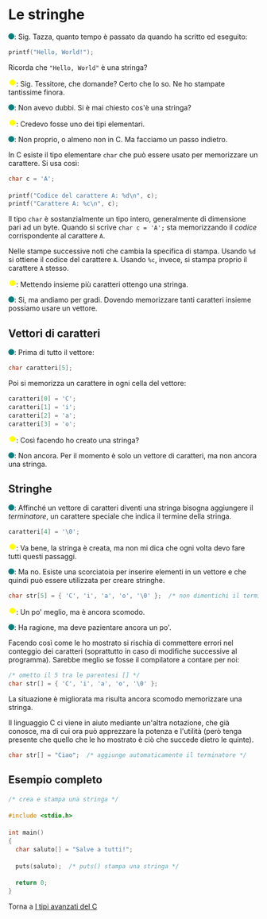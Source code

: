 # Le stringhe

![](../../images/people/tess.png): Sig. Tazza, quanto tempo è passato da quando
ha scritto ed eseguito:

```c
printf("Hello, World!");
```

Ricorda che `"Hello, World"` è una stringa?

![](../../images/people/tazza.png): Sig. Tessitore, che domande? Certo
che lo so. Ne ho stampate tantissime finora.

![](../../images/people/tess.png): Non avevo dubbi. Si è mai chiesto cos'è
una stringa?

![](../../images/people/tazza.png): Credevo fosse uno dei tipi elementari.

![](../../images/people/tess.png): Non proprio, o almeno non in C. Ma facciamo
un passo indietro.

In C esiste il tipo elementare `char` che può essere usato per memorizzare un carattere.
Si usa così:

```c
char c = 'A';

printf("Codice del carattere A: %d\n", c);
printf("Carattere A: %c\n", c);
```

Il tipo `char` è sostanzialmente un tipo intero, generalmente di dimensione
pari ad un byte. Quando si scrive `char c = 'A';` sta memorizzando il *codice*
corrispondente al carattere `A`.

Nelle stampe successive noti che cambia la specifica di stampa. Usando `%d`
si ottiene il codice del carattere `A`. Usando `%c`, invece, si stampa proprio
il carattere `A` stesso.

![](../../images/people/tazza.png): Mettendo insieme più caratteri ottengo una stringa.

![](../../images/people/tess.png): Si, ma andiamo per gradi. Dovendo memorizzare
tanti caratteri insieme possiamo usare un vettore.

## Vettori di caratteri

![](../../images/people/tess.png): Prima di tutto il vettore:

```c
char caratteri[5];
```

Poi si memorizza un carattere in ogni cella del vettore:

```c
caratteri[0] = 'C';
caratteri[1] = 'i';
caratteri[2] = 'a';
caratteri[3] = 'o';
```

![](../../images/people/tazza.png): Così facendo ho creato una stringa?

![](../../images/people/tess.png): Non ancora. Per il momento è solo
un vettore di caratteri, ma non ancora una stringa.

## Stringhe

![](../../images/people/tess.png): Affinché un vettore di caratteri diventi
una stringa bisogna aggiungere il *terminatore*, un carattere speciale
che indica il termine della stringa.

```c
caratteri[4] = '\0';
```

![](../../images/people/tazza.png): Va bene, la stringa è creata, ma non mi
dica che ogni volta devo fare tutti questi passaggi.

![](../../images/people/tess.png): Ma no. Esiste una scorciatoia per inserire
elementi in un vettore e che quindi può essere utilizzata per creare stringhe.

```c
char str[5] = { 'C', 'i', 'a', 'o', '\0' };  /* non dimentichi il terminatore */
```

![](../../images/people/tazza.png): Un po' meglio, ma è ancora scomodo.

![](../../images/people/tess.png): Ha ragione, ma deve pazientare ancora un po'.

Facendo così come le ho mostrato si rischia di commettere
errori nel conteggio dei caratteri (soprattutto in
caso di modifiche successive al programma).
Sarebbe meglio se fosse il compilatore a contare per noi:

```c
/* ometto il 5 tra le parentesi [] */
char str[] = { 'C', 'i', 'a', 'o', '\0' };
```

La situazione è migliorata ma risulta ancora scomodo memorizzare una stringa.

Il linguaggio C ci viene in aiuto mediante un'altra notazione,
che già conosce, ma di cui ora può apprezzare la potenza e l'utilità
(però tenga presente che quello che le ho mostrato è ciò che succede dietro le quinte).

```c
char str[] = "Ciao";  /* aggiunge automaticamente il terminatore */
```

## Esempio completo

```c
/* crea e stampa una stringa */

#include <stdio.h>

int main()
{
  char saluto[] = "Salve a tutti!";

  puts(saluto);  /* puts() stampa una stringa */

  return 0;
}
```

Torna a [I tipi avanzati del C](../summary.md)
